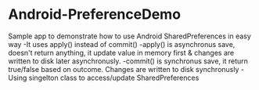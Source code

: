 Android-PreferenceDemo
======================

Sample app to demonstrate how to use Android SharedPreferences in easy way
-It uses apply() instead of commit()
-apply() is asynchronus save, doesn't return anything, it update value in memory first & changes are written to disk later asynchronusly.
-commit() is synchronus save, it return true/false based on outcome. Changes are written to disk synchronusly
-Using singelton class to access/update SharedPreferences
